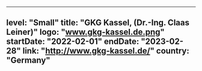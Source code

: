 
---
level: "Small"
title: "GKG Kassel, (Dr.-Ing. Claas Leiner)"
logo: "www.gkg-kassel.de.png"
startDate: "2022-02-01"
endDate: "2023-02-28"
link: "http://www.gkg-kassel.de/"
country: "Germany"
---
